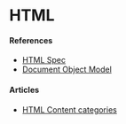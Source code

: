 # HTML

#### References

- [HTML Spec](https://html.spec.whatwg.org/multipage/)
- [Document Object Model](https://developer.mozilla.org/en-US/docs/Web/API/Document_Object_Model)


#### Articles

- [HTML Content categories](https://developer.mozilla.org/en-US/docs/Web/Guide/HTML/Content_categories)
